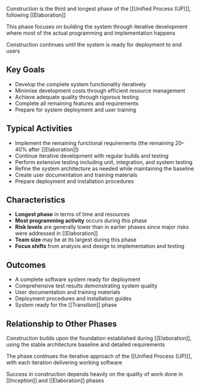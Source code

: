 Construction is the third and longest phase of the [[Unified Process (UP)]], following [[Elaboration]]

This phase focuses on building the system through iterative development where most of the actual programming and implementation happens

Construction continues until the system is ready for deployment to end users

## Key Goals

- Develop the complete system functionality iteratively
- Minimise development costs through efficient resource management
- Achieve adequate quality through rigorous testing
- Complete all remaining features and requirements
- Prepare for system deployment and user training

## Typical Activities

- Implement the remaining functional requirements (the remaining 20–40% after [[Elaboration]])
- Continue iterative development with regular builds and testing
- Perform extensive testing including unit, integration, and system testing
- Refine the system architecture as needed while maintaining the baseline
- Create user documentation and training materials
- Prepare deployment and installation procedures

## Characteristics

- **Longest phase** in terms of time and resources
- **Most programming activity** occurs during this phase
- **Risk levels** are generally lower than in earlier phases since major risks were addressed in [[Elaboration]]
- **Team size** may be at its largest during this phase
- **Focus shifts** from analysis and design to implementation and testing

## Outcomes

- A complete software system ready for deployment
- Comprehensive test results demonstrating system quality
- User documentation and training materials
- Deployment procedures and installation guides
- System ready for the [[Transition]] phase

## Relationship to Other Phases

Construction builds upon the foundation established during [[Elaboration]], using the stable architecture baseline and detailed requirements

The phase continues the iterative approach of the [[Unified Process (UP)]], with each iteration delivering working software

Success in construction depends heavily on the quality of work done in [[Inception]] and [[Elaboration]] phases

